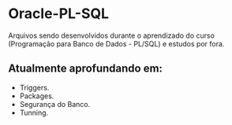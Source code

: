 # Oracle-PL-SQL
Arquivos sendo desenvolvidos durante o aprendizado do curso (Programação para Banco de Dados - PL/SQL) e estudos por fora.

## Atualmente aprofundando em:
  - Triggers.
  - Packages.
  - Segurança do Banco.
  - Tunning.

